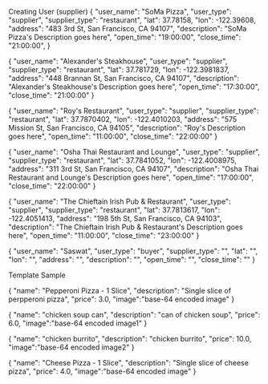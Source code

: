 Creating User (supplier)
{
    "user_name": "SoMa Pizza",
    "user_type": "supplier",
    "supplier_type": "restaurant",
    "lat": 37.78158,
    "lon": -122.39608,
    "address": "483 3rd St, San Francisco, CA 94107",
    "description": "SoMa Pizza's Description goes here",
    "open_time": "19:00:00",
    "close_time": "21:00:00",
}

{
    "user_name": "Alexander's Steakhouse",
    "user_type": "supplier",
    "supplier_type": "restaurant",
    "lat": 37.781729,
    "lon": -122.3981837,
    "address": "448 Brannan St, San Francisco, CA 94107",
    "description": "Alexander's Steakhouse's Description goes here",
    "open_time": "17:30:00",
    "close_time": "21:00:00"
}


{
    "user_name": "Roy's Restaurant",
    "user_type": "supplier",
    "supplier_type": "restaurant",
    "lat": 37.7870402,
    "lon": -122.4010203,
    "address": "575 Mission St, San Francisco, CA 94105",
    "description": "Roy's Description goes here",
    "open_time": "11:00:00",
    "close_time": "22:00:00"
}

{
    "user_name": "Osha Thai Restaurant and Lounge",
    "user_type": "supplier",
    "supplier_type": "restaurant",
    "lat": 37.7841052,
    "lon": -122.4008975,
    "address": "311 3rd St, San Francisco, CA 94107",
    "description": "Osha Thai Restaurant and Lounge's Description goes here",
    "open_time": "17:00:00",
    "close_time": "22:00:00"
}


{
    "user_name": "The Chieftain Irish Pub & Restaurant",
    "user_type": "supplier",
    "supplier_type": "restaurant",
    "lat": 37.7813617,
    "lon": -122.4051413,
    "address": "198 5th St, San Francisco, CA 94103",
    "description": "The Chieftain Irish Pub & Restaurant's Description goes here",
    "open_time": "11:00:00",
    "close_time": "23:00:00"
}


{
    "user_name": "Saswat",
    "user_type": "buyer",
    "supplier_type": "",
    "lat": "",
    "lon": "",
    "address": "",
    "description": "",
    "open_time": "",
    "close_time": ""
}


Template Sample


{
	"name": "Pepperoni Pizza - 1 Slice",
	"description": "Single slice of perpperoni pizza",
	"price": 3.0,
	"image":"base-64 encoded image"
}

{
	"name": "chicken soup can",
	"description": "can of chicken soup",
	"price": 6.0,
	"image":"base-64 encoded image1"
}


{
	"name": "chicken burrito",
	"description": "chicken burrito",
	"price": 10.0,
	"image":"base-64 encoded image2"
}


{
	"name": "Cheese Pizza - 1 Slice",
	"description": "Single slice of cheese pizza",
	"price": 4.0,
	"image":"base-64 encoded image"
}
